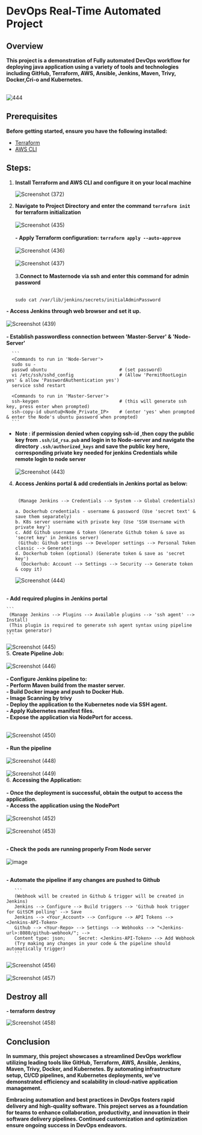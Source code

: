 # DevOps Real-Time Automated Project

## Overview

**This project is a demonstration of Fully automated DevOps workflow for deploying java application using a variety of tools and technologies including GitHub, Terraform, AWS, Ansible, Jenkins, Maven, Trivy, Docker,Cri-o and Kubernetes.** <br><br>

![444](https://github.com/safuvanh/DevOps_Main_Project-1/assets/156053146/a06591b0-6dae-4ede-9f49-f2b1bbb81eff)





## Prerequisites

**Before getting started, ensure you have the following installed:**

- [Terraform](https://www.terraform.io/)
- [AWS CLI](https://aws.amazon.com/cli/)
  
## Steps:

1.  **Install Terraform and AWS CLI and configure it on your local machine**

    ![Screenshot (372)](https://github.com/safuvanh/DevOps_Main_Project-1/assets/156053146/223b743a-5382-4091-9157-00e16c775d59)

2. **Navigate to Project Directory and enter the command `terraform init` for terraform initialization**
     <br><br>
    ![Screenshot (435)](https://github.com/safuvanh/DevOps_Main_Project-1/assets/156053146/7e1352cd-439b-40b9-9458-f31a695ab5d8)
     <br><br>
  **- Apply Terraform configuration: `terraform apply --auto-approve`**
     <br><br>
    ![Screenshot (436)](https://github.com/safuvanh/DevOps_Main_Project-1/assets/156053146/f87d43c3-3663-4d13-8962-996ef577a92e)
     <br><br>
    ![Screenshot (437)](https://github.com/safuvanh/DevOps_Main_Project-1/assets/156053146/804f1a28-645a-4a80-8704-1740abf15d9f)
     <br><br>
3.**Connect to Masternode  via ssh and enter this command for admin password**<br><br>
                                                                    
     ```
     sudo cat /var/lib/jenkins/secrets/initialAdminPassword
     ```
  **- Access Jenkins through web browser and set it up.** <br><br>
   ![Screenshot (439)](https://github.com/safuvanh/DevOps_Main_Project-1/assets/156053146/398aefe8-45d3-475d-a678-3a7bf8f221ff)<br><br>
  **- Establish passwordless connection between 'Master-Server' & 'Node-Server'**

      ```
      <Commands to run in 'Node-Server'>
      sudo su -
      passwd ubuntu                           # (set password)
      vi /etc/ssh/sshd_config                 # (Allow 'PermitRootLogin yes' & allow 'PasswordAuthentication yes')
      service sshd restart

      <Commands to run in 'Master-Server'>
      ssh-keygen                              # (this will generate ssh key, press enter when prompted)
      ssh-copy-id ubuntu@<Node_Private_IP>    # (enter 'yes' when prompted & enter the Node's ubuntu password when prompted)
      ```
 - **Note : if permission denied when copying ssh-id ,then copy the public key from `.ssh/id_rsa.pub`  and login in to Node-server  and navigate the directory `.ssh/authorized_keys` and save the public key here, corresponding private key needed for jenkins Credentials while remote login to node server**
      <br><br>
   ![Screenshot (443)](https://github.com/safuvanh/DevOps_Main_Project-1/assets/156053146/fb425ae3-d0c1-4b79-8974-2473711d49c0)
 
4. **Access Jenkins portal & add credentials in Jenkins portal as below:** <br><br>
     ``` 
      (Manage Jenkins --> Credentials --> System --> Global credentials)

     a. Dockerhub credentials - username & password (Use 'secret text' & save them separately)
     b. K8s server username with private key (Use 'SSH Username with private key')
     c. Add Github username & token (Generate Github token & save as 'secret key' in Jenkins server)
      (Github: Github settings --> Developer settings --> Personal Token classic --> Generate)
     d. Dockerhub token (optional) (Generate token & save as 'secret key')
       (Dockerhub: Account --> Settings --> Security --> Generate token & copy it)

     ```
    ![Screenshot (444)](https://github.com/safuvanh/DevOps_Main_Project-1/assets/156053146/5e2b4080-163c-419b-b5e2-103cd993747a)<br><br>

 **- Add required plugins in Jenkins portal**
     
    ```
     (Manage Jenkins --> Plugins --> Available plugins --> 'ssh agent' --> Install)
     (This plugin is required to generate ssh agent syntax using pipeline syntax generator)
    ```
   ![Screenshot (445)](https://github.com/safuvanh/DevOps_Main_Project-1/assets/156053146/8624c810-3a26-4159-8e97-1f316643c4f3)
      <br>
5. **Create Pipeline Job:** <br><br>
   ![Screenshot (446)](https://github.com/safuvanh/DevOps_Main_Project-1/assets/156053146/9d7b4bc3-4284-4569-9e05-7c08d2b0a4ad)
     <br><br>
    **- Configure Jenkins pipeline to:** <br>
      **- Perform Maven build from the master server.** <br>
      **- Build Docker image and push to Docker Hub.** <br>
      **- Image Scanning by trivy** <br>
      **- Deploy the application to the Kubernetes node via SSH agent.** <br>
      **- Apply Kubernetes manifest files.** <br>
      **- Expose the application via NodePort for access.** <br><br>
    
   ![Screenshot (450)](https://github.com/safuvanh/DevOps_Main_Project-1/assets/156053146/93b5e858-50da-4337-956b-c0d6dfda9670)<br><br>
  **- Run the pipeline** <br><br>
    ![Screenshot (448)](https://github.com/safuvanh/DevOps_Main_Project-1/assets/156053146/04b76049-9a1c-4974-89fa-c80d51c3c3fc)
      <br><br>
    ![Screenshot (449)](https://github.com/safuvanh/DevOps_Main_Project-1/assets/156053146/b457ccda-5f2a-45b7-9423-dc517d8fc0a5)<br>
6. **Accessing the Application:** <br><br>
    **- Once the deployment is successful, obtain the output to access the application.** <br>
    **- Access the application using the NodePort** <br><br>
    ![Screenshot (452)](https://github.com/safuvanh/DevOps_Main_Project-1/assets/156053146/c57a0023-a9ab-446e-aa6b-220952be40a6)<br><br>
    ![Screenshot (453)](https://github.com/safuvanh/DevOps_Main_Project-1/assets/156053146/dfc957c9-0dd9-4b94-a0e7-127163049ca9)<br><br>

   **- Check the pods are running properly From Node server** <br><br>
    ![image](https://github.com/safuvanh/DevOps_Main_Project-1/assets/156053146/84b3dae5-2232-45a2-9690-c3ad066b2a96)<br><br>

       
  **- Automate the pipeline if any changes are pushed to Github**
   
       ```
       (Webhook will be created in Github & trigger will be created in Jenkins)
       Jenkins --> Configure --> Build triggers --> 'Github hook trigger for GitSCM polling' --> Save
       Jenkins --> <Your_Account> --> Configure --> API Tokens --> <Jenkins-API-Token>
       Github --> <Your-Repo> --> Settings --> Webhooks --> "<Jenkins-url>:8080/github-webhook/"; -->
       Content type: json;     Secret: <Jenkins-API-Token> --> Add Webhook
       (Try making any changes in your code & the pipeline should automatically trigger)
       ```
       
  ![Screenshot (456)](https://github.com/safuvanh/DevOps_Main_Project-1/assets/156053146/f9545d91-564e-44d8-b65d-0775dd907c9e)
       <br><br>
  ![Screenshot (457)](https://github.com/safuvanh/DevOps_Main_Project-1/assets/156053146/ae5bd8b7-c963-4a71-b31f-d2d6a5b88dda)
       <br>
 ## Destroy all

  **- terraform destroy**

  ![Screenshot (458)](https://github.com/safuvanh/DevOps_Main_Project-1/assets/156053146/1f486feb-8013-4251-8bec-b7137a935f9c)
   
  ## Conclusion

   **In summary, this project showcases a streamlined DevOps workflow utilizing leading tools like GitHub, Terraform, AWS, Ansible, Jenkins, Maven, Trivy, Docker, and Kubernetes. By automating infrastructure setup, CI/CD pipelines, and Kubernetes deployments, we've demonstrated efficiency and scalability in cloud-native application management.**
       <p>
   **Embracing automation and best practices in DevOps fosters rapid delivery and high-quality software. This project serves as a foundation for teams to enhance collaboration, productivity, and innovation in their software delivery pipelines. Continued customization and optimization ensure ongoing success in DevOps endeavors.**
   
  


       
  




      
     
 

  


   


